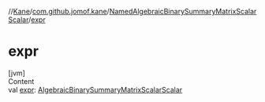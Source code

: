 //[Kane](../../index.md)/[com.github.jomof.kane](../index.md)/[NamedAlgebraicBinarySummaryMatrixScalarScalar](index.md)/[expr](expr.md)



# expr  
[jvm]  
Content  
val [expr](expr.md): [AlgebraicBinarySummaryMatrixScalarScalar](../-algebraic-binary-summary-matrix-scalar-scalar/index.md)  



